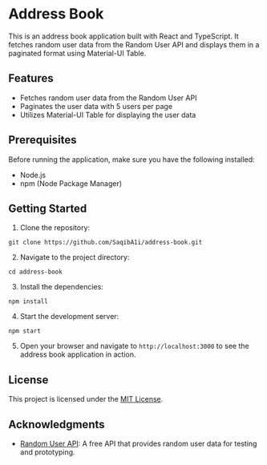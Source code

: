 # Address Book

This is an address book application built with React and TypeScript. It fetches random user data from the Random User API and displays them in a paginated format using Material-UI Table.

## Features

- Fetches random user data from the Random User API
- Paginates the user data with 5 users per page
- Utilizes Material-UI Table for displaying the user data

## Prerequisites

Before running the application, make sure you have the following installed:

- Node.js
- npm (Node Package Manager)

## Getting Started

1. Clone the repository:

```
git clone https://github.com/SaqibA1i/address-book.git
```

2. Navigate to the project directory:

```
cd address-book
```

3. Install the dependencies:

```
npm install
```

4. Start the development server:

```
npm start
```

5. Open your browser and navigate to `http://localhost:3000` to see the address book application in action.

## License

This project is licensed under the [MIT License](LICENSE).

## Acknowledgments

- [Random User API](https://randomuser.me/): A free API that provides random user data for testing and prototyping.
